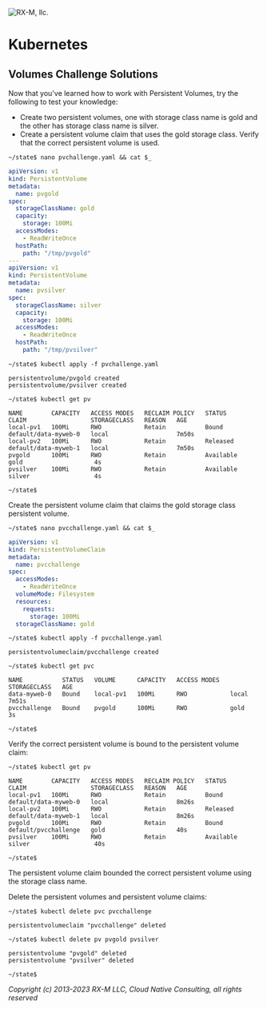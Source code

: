 ![RX-M, llc.](http://rx-m.io/rxm-cnc.svg)


# Kubernetes


## Volumes Challenge Solutions

Now that you've learned how to work with Persistent Volumes, try the following to test your knowledge:

- Create two persistent volumes, one with storage class name is gold and the other has storage class name is silver.
- Create a persistent volume claim that uses the gold storage class. Verify that the correct persistent volume is used.

```
~/state$ nano pvchallenge.yaml && cat $_
```
```yaml
apiVersion: v1
kind: PersistentVolume
metadata:
  name: pvgold
spec:
  storageClassName: gold
  capacity:
    storage: 100Mi
  accessModes:
    - ReadWriteOnce
  hostPath:
    path: "/tmp/pvgold"
---
apiVersion: v1
kind: PersistentVolume
metadata:
  name: pvsilver
spec:
  storageClassName: silver
  capacity:
    storage: 100Mi
  accessModes:
    - ReadWriteOnce
  hostPath:
    path: "/tmp/pvsilver"
```
```
~/state$ kubectl apply -f pvchallenge.yaml

persistentvolume/pvgold created
persistentvolume/pvsilver created

~/state$ kubectl get pv

NAME        CAPACITY   ACCESS MODES   RECLAIM POLICY   STATUS      CLAIM                  STORAGECLASS   REASON   AGE
local-pv1   100Mi      RWO            Retain           Bound       default/data-myweb-0   local                   7m50s
local-pv2   100Mi      RWO            Retain           Released    default/data-myweb-1   local                   7m50s
pvgold      100Mi      RWO            Retain           Available                          gold                    4s
pvsilver    100Mi      RWO            Retain           Available                          silver                  4s

~/state$
```

Create the persistent volume claim that claims the gold storage class persistent volume.

```
~/state$ nano pvcchallenge.yaml && cat $_
```
```yaml
apiVersion: v1
kind: PersistentVolumeClaim
metadata:
  name: pvcchallenge
spec:
  accessModes:
    - ReadWriteOnce
  volumeMode: Filesystem
  resources:
    requests:
      storage: 100Mi
  storageClassName: gold
```
```
~/state$ kubectl apply -f pvcchallenge.yaml

persistentvolumeclaim/pvcchallenge created

~/state$ kubectl get pvc

NAME           STATUS   VOLUME      CAPACITY   ACCESS MODES   STORAGECLASS   AGE
data-myweb-0   Bound    local-pv1   100Mi      RWO            local          7m51s
pvcchallenge   Bound    pvgold      100Mi      RWO            gold           3s

~/state$
```

Verify the correct persistent volume is bound to the persistent volume claim:

```
~/state$ kubectl get pv

NAME        CAPACITY   ACCESS MODES   RECLAIM POLICY   STATUS      CLAIM                  STORAGECLASS   REASON   AGE
local-pv1   100Mi      RWO            Retain           Bound       default/data-myweb-0   local                   8m26s
local-pv2   100Mi      RWO            Retain           Released    default/data-myweb-1   local                   8m26s
pvgold      100Mi      RWO            Retain           Bound       default/pvcchallenge   gold                    40s
pvsilver    100Mi      RWO            Retain           Available                          silver                  40s

~/state$

```

The persistent volume claim bounded the correct persistent volume using the storage class name.

Delete the persistent volumes and persistent volume claims:

```
~/state$ kubectl delete pvc pvcchallenge

persistentvolumeclaim "pvcchallenge" deleted

~/state$ kubectl delete pv pvgold pvsilver

persistentvolume "pvgold" deleted
persistentvolume "pvsilver" deleted

~/state$
```

_Copyright (c) 2013-2023 RX-M LLC, Cloud Native Consulting, all rights reserved_
